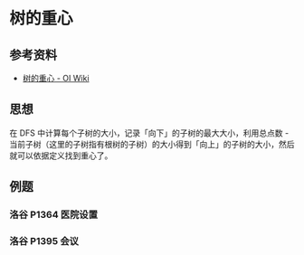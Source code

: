 # 树的重心

## 参考资料

- [树的重心 - OI Wiki](https://oi-wiki.org/graph/tree-centroid/)

## 思想

在 DFS 中计算每个子树的大小，记录「向下」的子树的最大大小，利用总点数 - 当前子树（这里的子树指有根树的子树）的大小得到「向上」的子树的大小，然后就可以依据定义找到重心了。

## 例题

### 洛谷 P1364 医院设置

<Problem id="P1364" />

### 洛谷 P1395 会议

<Problem id="P1395" />
